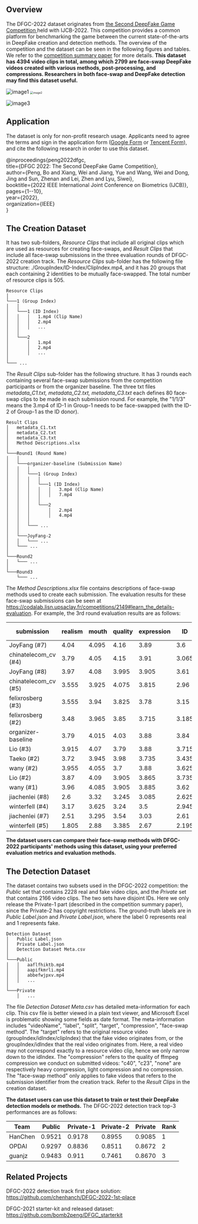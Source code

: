 ## Overview
The DFGC-2022 dataset originates from [the Second DeepFake Game Competition ](https://codalab.lisn.upsaclay.fr/competitions/2149#learn_the_details-overview) held with IJCB-2022. This competition provides a common platform for benchmarking the game between the current state-of-the-arts in DeepFake creation and detection methods. The overview of the competition and the dataset can be seen in the following figures and tables. We refer to the [competition summary paper](https://arxiv.org/abs/2206.15138) for more details. **This dataset has 4394 video clips in total, among which 2799 are face-swap DeepFake videos created with various methods, post-processing, and compressions. Researchers in both face-swap and DeepFake detection may find this dataset useful.** 

![image1](./figs/workflow.png)
<img src="./figs/dataset.png" alt="image2" style="zoom:50%;" />

![image3](./figs/demo.png)

## Application

The dataset is only for non-profit research usage. Applicants need to agree the terms and sign in the application form ([Google Form](https://forms.gle/kEQD6Q3AxLnXzxRR8) or [Tencent Form](https://wj.qq.com/s2/10464423/105d/)), and cite the following research in order to use this dataset.

@inproceedings{peng2022dfgc,  
  title={DFGC 2022: The Second DeepFake Game Competition},  
  author={Peng, Bo and Xiang, Wei and Jiang, Yue and Wang, Wei and Dong, Jing and Sun, Zhenan and Lei, Zhen and Lyu, Siwei},  
  booktitle={2022 IEEE International Joint Conference on Biometrics (IJCB)},  
  pages={1--10},  
  year={2022},  
  organization={IEEE}  
}

## The Creation Dataset

It has two sub-folders, *Resource Clips* that include all original clips which are used as resources for creating face-swaps, and *Result Clips* that include all face-swap submissions in the three evaluation rounds of DFGC-2022 creation track.
The *Resource Clips* sub-folder has the following file structure:  ./GroupIndex/ID-Index/ClipIndex.mp4, and it has 20 groups that each containing 2 identities to be mutually face-swapped. The total number of resource clips is 505.

```
Resource Clips  
│
└───1 (Group Index)
│   │
│   └───1 (ID Index)
│   │   │   1.mp4 (Clip Name)
│   │   │   2.mp4
│   │   │   ...
│   │
│   └───2
│       │   1.mp4
│       │   2.mp4
│       │   ...
│   
└─── ...
```

The *Result Clips* sub-folder has the following structure. It has 3 rounds each containing several face-swap submissions from the competition participants or from the organizer baseline. The three txt files *metadata_C1.txt, metadata_C2.txt, metadata_C3.txt* each defines 80 face-swap clips to be made in each submission round. For example, the "1/1/3" means the 3.mp4 of ID-1 in Group-1 needs to be face-swapped (with the ID-2 of Group-1 as the ID donor). 
```
Result Clips  
│   metadata_C1.txt
│   metadata_C2.txt
│   metadata_C3.txt
│   Method Descriptions.xlsx
│
└───Round1 (Round Name)
│   │
│   └───organizer-baseline (Submission Name)
│   │   │
│   │   └───1 (Group Index)
│   │   │   │
│   │   │   └───1 (ID Index)
│   │   │   │   │   3.mp4 (Clip Name)
│   │   │   │   │   7.mp4
│   │   │   │
│   │   │   └───2
│   │   │       │   2.mp4
│   │   │       │   4.mp4
│   │   │
│   │   └─── ...
│   │
│   └───JoyFang-2
│   │   └─── ...
│   └─── ...
│   
└───Round2
│   └─── ...
│
└───Round3
    └─── ...
```
The *Method Descriptions.xlsx* file contains descriptions of face-swap methods used to create each submission. The evaluation results for these face-swap submissions can be seen at https://codalab.lisn.upsaclay.fr/competitions/2149#learn_the_details-evaluation. For example, the 3rd round evaluation results are as follows:

| submission           | realism | mouth | quality | expression | ID    | anti-detection | sum    |
| -------------------- | ------- | ----- | ------- | ---------- | ----- | -------------- | ------ |
| JoyFang (#7)         | 4.04    | 4.095 | 4.16    | 3.89       | 3.6   | 5.04           | 24.825 |
| chinatelecom_cv (#4) | 3.79    | 4.05  | 4.15    | 3.91       | 3.065 | 5.106          | 24.071 |
| JoyFang (#8)         | 3.97    | 4.08  | 3.995   | 3.905      | 3.61  | 4.441          | 24.001 |
| chinatelecom_cv (#5) | 3.555   | 3.925 | 4.075   | 3.815      | 2.96  | 4.895          | 23.225 |
| felixrosberg (#3)    | 3.555   | 3.94  | 3.825   | 3.78       | 3.15  | 4.093          | 22.343 |
| felixrosberg (#2)    | 3.48    | 3.965 | 3.85    | 3.715      | 3.185 | 4.092          | 22.287 |
| organizer-baseline   | 3.79    | 4.015 | 4.03    | 3.88       | 3.84  | 2.625          | 22.18  |
| Lio (#3)             | 3.915   | 4.07  | 3.79    | 3.88       | 3.715 | 2.762          | 22.132 |
| Taeko (#2)           | 3.72    | 3.945 | 3.98    | 3.735      | 3.435 | 3.313          | 22.128 |
| wany (#2)            | 3.955   | 4.055 | 3.7     | 3.88       | 3.625 | 2.695          | 21.91  |
| Lio (#2)             | 3.87    | 4.09  | 3.905   | 3.865      | 3.735 | 2.386          | 21.851 |
| wany (#1)            | 3.96    | 4.085 | 3.905   | 3.885      | 3.62  | 2.329          | 21.784 |
| jiachenlei (#8)      | 2.6     | 3.32  | 3.245   | 3.085      | 2.625 | 2.633          | 17.508 |
| winterfell (#4)      | 3.17    | 3.625 | 3.24    | 3.5        | 2.945 | 0.767          | 17.247 |
| jiachenlei (#7)      | 2.51    | 3.295 | 3.54    | 3.03       | 2.61  | 2.095          | 17.08  |
| winterfell (#5)      | 1.805   | 2.88  | 3.385   | 2.67       | 2.195 | 0.695          | 13.63  |

**The dataset users can compare their face-swap methods with DFGC-2022 participants' methods using this dataset, using your preferred evaluation metrics and evaluation methods.**

## The Detection Dataset
The dataset contains two subsets used in the DFGC-2022 competition: the *Public* set that contains 2228 real and fake video clips, and the *Private* set that contains 2166 video clips. The two sets have disjoint IDs. Here we only release the Private-1 part (described in the competition summary paper), since the Private-2 has copyright restrictions. The ground-truth labels are in *Public Label.json* and *Private Label.json*, where the label 0 represents real and 1 represents fake.

```
Detection Dataset  
│   Public Label.json
│   Private Label.json
│   Detection Dataset Meta.csv
│
└───Public
│   │   aaflfhiktb.mp4
│   │   aapifkmrli.mp4
│   │   abbefwjpxv.mp4
│   │   ...
│   
└───Private
    │   ...
```
The file *Detection Dataset Meta.csv* has detailed meta-information for each clip. This csv file is better  viewed in a plain text viewer, and Microsoft Excel is problematic showing some fields as date format. The meta-information includes "videoName", "label", "split", "target", "compression", "face-swap method". The "target" refers to the original resource video (groupIndex/idIndex/clipIndex) that the fake video originates from, or the groupIndex/idIndex that the real video originates from. Here, a real video may not correspond exactly to a resource video clip, hence we only narrow down to the idIndex. The "compression" refers to the quality of ffmpeg compression we conduct on submitted videos: "c40", "c23", "none" are respectively 
heavy compression, light compression and no compression. The "face-swap method" only applies to fake videos that refers to the submission identifier from the creation track. Refer to the *Result Clips* in the creation dataset.

**The dataset users can use this dataset to train or test their DeepFake detection models or methods.** The DFGC-2022 detection track top-3 performances are as follows:

| Team    | Public | Private-1 | Private-2 | Private | Rank |
| ------- | ------ | --------- | --------- | ------- | ---- |
| HanChen | 0.9521 | 0.9178    | 0.8955    | 0.9085  | 1    |
| OPDAI   | 0.9297 | 0.8836    | 0.8511    | 0.8672  | 2    |
| guanjz  | 0.9483 | 0.911     | 0.7461    | 0.8670  | 3    |

## Related Projects

DFGC-2022 detection track first place solution: https://github.com/chenhanch/DFGC-2022-1st-place

DFGC-2021 starter-kit and released dataset: https://github.com/bomb2peng/DFGC_starterkit
